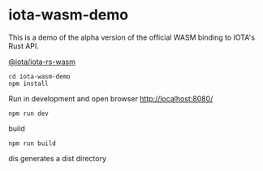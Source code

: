 # iota-wasm-demo

This is a demo of the alpha version of the official WASM binding to IOTA's Rust API. 

[@iota/iota-rs-wasm](https://www.npmjs.com/package/@iota/iota-rs-wasm/v/1.0.0-alpha.0)

```
cd iota-wasm-demo
npm install
```

Run in development and open browser [http://localhost:8080/](http://localhost:8080/)
```
npm run dev
```

build
```
npm run build
```

dis generates a dist directory